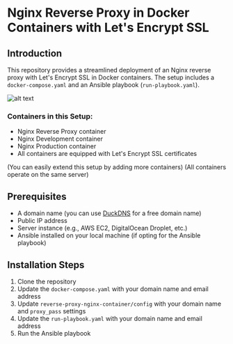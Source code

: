 # Nginx Reverse Proxy in Docker Containers with Let's Encrypt SSL

## Introduction

This repository provides a streamlined deployment of an Nginx reverse proxy with Let's Encrypt SSL in Docker containers. The setup includes a `docker-compose.yaml` and an Ansible playbook (`run-playbook.yaml`).

![alt text](image-1.png)

### Containers in this Setup:

-  Nginx Reverse Proxy container
-  Nginx Development container
-  Nginx Production container
-  All containers are equipped with Let's Encrypt SSL certificates

(You can easily extend this setup by adding more containers)
(All containers operate on the same server)

## Prerequisites

-  A domain name (you can use [DuckDNS](https://www.duckdns.org/) for a free domain name)
-  Public IP address
-  Server instance (e.g., AWS EC2, DigitalOcean Droplet, etc.)
-  Ansible installed on your local machine (if opting for the Ansible playbook)

## Installation Steps

1. Clone the repository
2. Update the `docker-compose.yaml` with your domain name and email address
3. Update `reverse-proxy-nginx-container/config` with your domain name and `proxy_pass` settings
4. Update the `run-playbook.yaml` with your domain name and email address
5. Run the Ansible playbook
